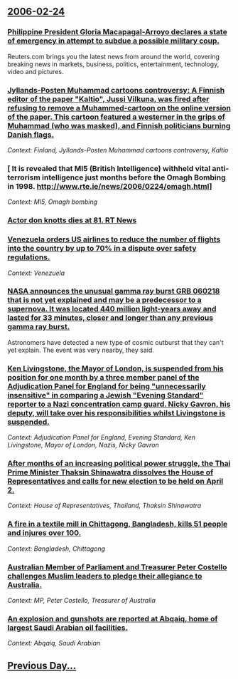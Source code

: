 ## [2006-02-24](/news/2006/02/24/index.md)

### [ Philippine President Gloria Macapagal-Arroyo declares a state of emergency in attempt to subdue a possible military coup. ](/news/2006/02/24/philippine-president-gloria-macapagal-arroyo-declares-a-state-of-emergency-in-attempt-to-subdue-a-possible-military-coup.md)
Reuters.com brings you the latest news from around the world, covering breaking news in markets, business, politics, entertainment, technology, video and pictures.

### [ Jyllands-Posten Muhammad cartoons controversy: A Finnish editor of the paper "Kaltio", Jussi Vilkuna, was fired after refusing to remove a Muhammed-cartoon on the online version of the paper. This cartoon featured a westerner in the grips of Muhammad (who was masked), and Finnish politicians burning Danish flags. ](/news/2006/02/24/jyllands-posten-muhammad-cartoons-controversy-a-finnish-editor-of-the-paper-kaltio-jussi-vilkuna-was-fired-after-refusing-to-remove-a.md)
_Context: Finland, Jyllands-Posten Muhammad cartoons controversy, Kaltio_

### [ It is revealed that MI5 (British Intelligence) withheld vital anti-terrorism intelligence just months before the Omagh Bombing in 1998. [http://www.rte.ie/news/2006/0224/omagh.html] ](/news/2006/02/24/it-is-revealed-that-mi5-british-intelligence-withheld-vital-anti-terrorism-intelligence-just-months-before-the-omagh-bombing-in-1998-ht.md)
_Context: MI5, Omagh bombing_

### [ Actor don knotts dies at 81. RT News](/news/2006/02/24/actor-don-knotts-dies-at-81-rte-news.md)
### [ Venezuela orders US airlines to reduce the number of flights into the country by up to 70% in a dispute over safety regulations. ](/news/2006/02/24/venezuela-orders-us-airlines-to-reduce-the-number-of-flights-into-the-country-by-up-to-70-in-a-dispute-over-safety-regulations.md)
_Context: Venezuela_

### [ NASA announces the unusual gamma ray burst GRB 060218 that is not yet explained and may be a predecessor to a supernova. It was located 440 million light-years away and lasted for 33 minutes, closer and longer than any previous gamma ray burst. ](/news/2006/02/24/nasa-announces-the-unusual-gamma-ray-burst-grb-060218-that-is-not-yet-explained-and-may-be-a-predecessor-to-a-supernova-it-was-located-440.md)
Astronomers have detected a new type of cosmic outburst that they can&#039;t yet explain. The event was very nearby, they said.

### [ Ken Livingstone, the Mayor of London, is suspended from his position for one month by a three member panel of the Adjudication Panel for England for being "unnecessarily insensitive" in comparing a Jewish "Evening Standard" reporter to a Nazi concentration camp guard. Nicky Gavron, his deputy, will take over his responsibilities whilst Livingstone is suspended. ](/news/2006/02/24/ken-livingstone-the-mayor-of-london-is-suspended-from-his-position-for-one-month-by-a-three-member-panel-of-the-adjudication-panel-for-en.md)
_Context: Adjudication Panel for England, Evening Standard, Ken Livingstone, Mayor of London, Nazis, Nicky Gavron_

### [ After months of an increasing political power struggle, the Thai Prime Minister Thaksin Shinawatra dissolves the House of Representatives and calls for new election to be held on April 2. ](/news/2006/02/24/after-months-of-an-increasing-political-power-struggle-the-thai-prime-minister-thaksin-shinawatra-dissolves-the-house-of-representatives-a.md)
_Context: House of Representatives, Thailand, Thaksin Shinawatra_

### [ A fire in a textile mill in Chittagong, Bangladesh, kills 51 people and injures over 100. ](/news/2006/02/24/a-fire-in-a-textile-mill-in-chittagong-bangladesh-kills-51-people-and-injures-over-100.md)
_Context: Bangladesh, Chittagong_

### [ Australian Member of Parliament and Treasurer Peter Costello challenges Muslim leaders to pledge their allegiance to Australia. ](/news/2006/02/24/australian-member-of-parliament-and-treasurer-peter-costello-challenges-muslim-leaders-to-pledge-their-allegiance-to-australia.md)
_Context: MP, Peter Costello, Treasurer of Australia_

### [ An explosion and gunshots are reported at Abqaiq, home of largest Saudi Arabian oil facilities. ](/news/2006/02/24/an-explosion-and-gunshots-are-reported-at-abqaiq-home-of-largest-saudi-arabian-oil-facilities.md)
_Context: Abqaiq, Saudi Arabian_

## [Previous Day...](/news/2006/02/23/index.md)

